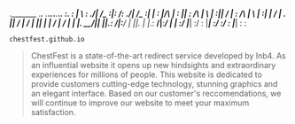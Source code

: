  ._______ .___.__  ._______._____________._._______._______._____________._
 :_.  ___\:   |  \ : .____/|    ___/\__ _:|:_ ____/: .____/|    ___/\__ _:|
 |  : |/\ |   :   || : _/\ |___    \  |  :||   _/  | : _/\ |___    \  |  :|
 |    /  \|   .   ||   /  \|       /  |   ||   |   |   /  \|       /  |   |
 |. _____/|___|   ||_.: __/|__:___/   |   ||_. |   |_.: __/|__:___/   |   |
  :/          |___|   :/      :       |___|  :/       :/      :       |___|
  :                                          :                             


`chestfest.github.io`

> ChestFest is a state-of-the-art redirect service developed by Inb4. As an influential website it opens up new hindsights and extraordinary experiences for millions of people. This website is dedicated to provide customers cutting-edge technology, stunning graphics and an elegant interface. Based on our customer's reccomendations, we will continue to improve our website to meet your maximum satisfaction.





